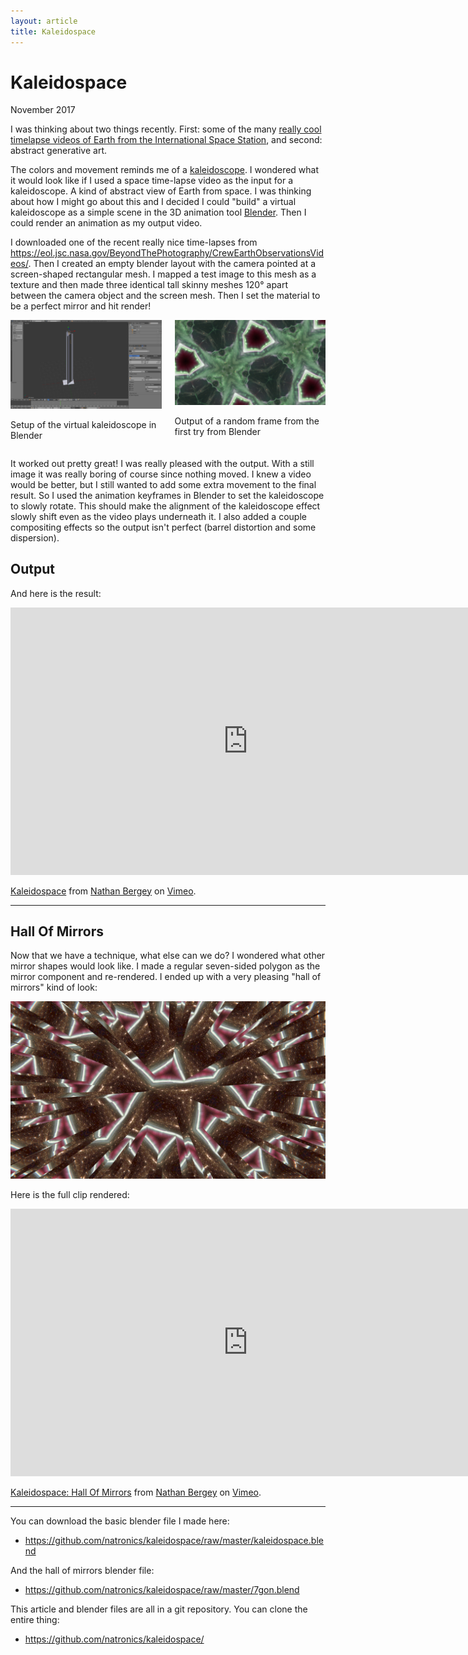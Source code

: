 ```yaml
---
layout: article
title: Kaleidospace
---
```


# Kaleidospace

<span class="pubdate">November 2017</span>

 I was thinking about two things recently. First: some of the many [really cool timelapse videos of Earth from the International Space Station](https://www.youtube.com/watch?v=FG0fTKAqZ5g), and second: abstract generative art.

The colors and movement reminds me of a [kaleidoscope](https://en.wikipedia.org/wiki/Kaleidoscope). I wondered what it would look like if I used a space time-lapse video as the input for a kaleidoscope. A kind of abstract view of Earth from space. I was thinking about how I might go about this and I decided I could "build" a virtual kaleidoscope as a simple scene in the 3D animation tool [Blender](https://www.blender.org/). Then I could render an animation as my output video.







I downloaded one of the recent really nice time-lapses from <https://eol.jsc.nasa.gov/BeyondThePhotography/CrewEarthObservationsVideos/>. Then I created an empty blender layout with the camera pointed at a screen-shaped rectangular mesh. I mapped a test image to this mesh as a texture and then made three identical tall skinny meshes 120&deg; apart between the camera object and the screen mesh. Then I set the material to be a perfect mirror and hit render!

<div class="columns">
  <div class="column">
    <a href="images/blender_setup.png">
      <img class="img-responsive" src="images/blender_setup.png" alt="Setup of the virtual kaleidoscope in Blender">
    </a>
    <p>Setup of the virtual kaleidoscope in Blender</p>
  </div>
  <div class="column">
    <a href="images/first_try_still.jpeg">
      <img class="img-responsive" src="images/first_try_still.jpeg" alt="Output of a random frame from the first try from Blender">
    </a>
    <p>Output of a random frame from the first try from Blender</p>
  </div>
</div>


It worked out pretty great! I was really pleased with the output. With a still image it was really boring of course since nothing moved. I knew a video would be better, but I still wanted to add some extra movement to the final result. So I used the animation keyframes in Blender to set the kaleidoscope to slowly rotate. This should make the alignment of the kaleidoscope effect slowly shift even as the video plays underneath it. I also added a couple compositing effects so the output isn't perfect (barrel distortion and some dispersion).

Output
------

And here is the result:


<section class="hero is-dark">
 <div class="hero-body">
  <div class="container has-text-centered">
   <iframe src="https://player.vimeo.com/video/242401422?color=ff0179&byline=0&portrait=0" width="760" height="428" frameborder="0" webkitallowfullscreen mozallowfullscreen allowfullscreen></iframe>
   <p><a href="https://vimeo.com/242401422">Kaleidospace</a> from <a href="https://vimeo.com/natronics">Nathan Bergey</a> on <a href="https://vimeo.com">Vimeo</a>.</p>
  </div>
 </div>
</section>


------------------------------------------------------------------------------


Hall Of Mirrors
---------------

Now that we have a technique, what else can we do? I wondered what other mirror shapes would look like. I made a regular seven-sided polygon as the mirror component and re-rendered. I ended up with a very pleasing "hall of mirrors" kind of look:

<img class="img-responsive" src="images/hall_of_mirrors_still.jpeg" alt="Hall of mirrors effect from a seven sided kaleidoscope">


Here is the full clip rendered:

<section class="hero is-dark">
 <div class="hero-body">
  <div class="container has-text-centered">
   <iframe src="https://player.vimeo.com/video/242451678?loop=1&color=ff0179&byline=0&portrait=0" width="760" height="428" frameborder="0" webkitallowfullscreen mozallowfullscreen allowfullscreen></iframe>
   <p><a href="https://vimeo.com/242451678">Kaleidospace: Hall Of Mirrors</a> from <a href="https://vimeo.com/natronics">Nathan Bergey</a> on <a href="https://vimeo.com">Vimeo</a>.</p>
  </div>
 </div>
</section>

------------------------------------------------------------------------------

You can download the basic blender file I made here:

 - <https://github.com/natronics/kaleidospace/raw/master/kaleidospace.blend>

And the hall of mirrors blender file:

 - <https://github.com/natronics/kaleidospace/raw/master/7gon.blend>

This article and blender files are all in a git repository. You can clone the entire thing:

 - <https://github.com/natronics/kaleidospace/>
